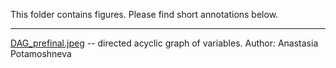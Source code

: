 This folder contains figures. Please find short annotations below.  

-----
[DAG_prefinal.jpeg](DAG_prefinal.jpeg) -- directed acyclic graph of variables. Author: Anastasia Potamoshneva  